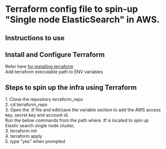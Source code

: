 # Terraform config file to spin-up "Single node ElasticSearch" in AWS.
<h2>
  Instructions to use
  </h2>
 
 <h2>
  Install and Configure Terraform
  </h2>
  Refer here <a href="https://www.terraform.io/downloads.html">for installing terraform</a><br>
  Add terraform executable path to ENV variables
  
 
 <h2>
  Steps to spin up the infra using Terraform
  </h2>
 1. Clone the repository terraform_repo<br>
 2. cd terraform_repo<br>
 3. Open the .tf file and edit/save the variable section to add the AWS access key, secret key and account id.<br>
 Run the below commands from the path where .tf is located to spin up Elastic search single node cluster,<br>
 3. terraform init<br>
 4. terraform apply<br>
 5. type "yes" when prompted
